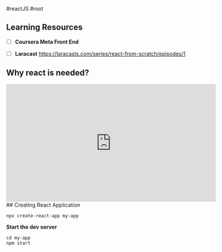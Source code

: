 #reactJS #root 

## Learning Resources
- [ ] **Coursera Meta Front End**
- [ ] **Laracast**
	https://laracasts.com/series/react-from-scratch/episodes/1


## **Why react is needed?**
<iframe width="560" height="315" src="https://www.youtube.com/embed/5Xy-t8k_M4A?si=tyepUuVEUqXdvrdX" title="YouTube video player" frameborder="0" allow="accelerometer; autoplay; clipboard-write; encrypted-media; gyroscope; picture-in-picture; web-share" referrerpolicy="strict-origin-when-cross-origin" allowfullscreen></iframe>
## Creating React Application

```
npx create-react-app my-app
```

**Start the dev server**
```
cd my-app
npm start
```

